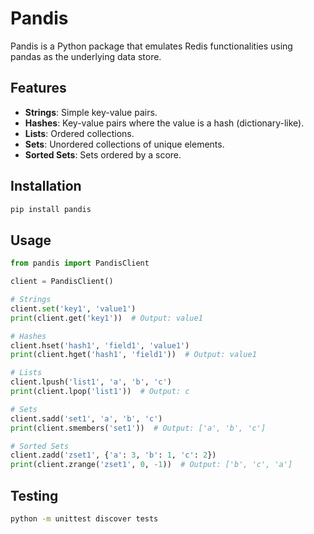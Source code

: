 # Pandis

Pandis is a Python package that emulates Redis functionalities using pandas as the underlying data store.

## Features

- **Strings**: Simple key-value pairs.
- **Hashes**: Key-value pairs where the value is a hash (dictionary-like).
- **Lists**: Ordered collections.
- **Sets**: Unordered collections of unique elements.
- **Sorted Sets**: Sets ordered by a score.

## Installation

```bash
pip install pandis
```

## Usage
```python
from pandis import PandisClient

client = PandisClient()

# Strings
client.set('key1', 'value1')
print(client.get('key1'))  # Output: value1

# Hashes
client.hset('hash1', 'field1', 'value1')
print(client.hget('hash1', 'field1'))  # Output: value1

# Lists
client.lpush('list1', 'a', 'b', 'c')
print(client.lpop('list1'))  # Output: c

# Sets
client.sadd('set1', 'a', 'b', 'c')
print(client.smembers('set1'))  # Output: ['a', 'b', 'c']

# Sorted Sets
client.zadd('zset1', {'a': 3, 'b': 1, 'c': 2})
print(client.zrange('zset1', 0, -1))  # Output: ['b', 'c', 'a']
```

## Testing
```bash
python -m unittest discover tests
```